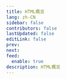 ```yaml
---
title: HTML概览
lang: zh-CN
sidebar: false
contributors: false
lastUpdated: false
editLink: false
prev: 
next: 
feed:
  enable: true
description: HTML概览
---
```


<iframe :src="iframeSrc" class="box-iframe" frameborder="0"></iframe>

<script setup>
import { h, ref, nextTick, watch, onMounted, onBeforeUnmount } from 'vue'
import { useRoute } from 'vue-router'

const isProd = process.env.NODE_ENV === 'production'
let iframeSrc = isProd ? 'https://onresize.github.io/web-blogs/pageCom/html5.html' : 'https://localhost:9008/pageCom/html5.html'
</script>